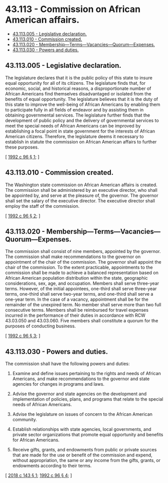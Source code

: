 # 43.113 - Commission on African American affairs.
* [43.113.005 - Legislative declaration.](#43113005---legislative-declaration)
* [43.113.010 - Commission created.](#43113010---commission-created)
* [43.113.020 - Membership—Terms—Vacancies—Quorum—Expenses.](#43113020---membershiptermsvacanciesquorumexpenses)
* [43.113.030 - Powers and duties.](#43113030---powers-and-duties)
## 43.113.005 - Legislative declaration.
The legislature declares that it is the public policy of this state to insure equal opportunity for all of its citizens. The legislature finds that, for economic, social, and historical reasons, a disproportionate number of African Americans find themselves disadvantaged or isolated from the benefits of equal opportunity. The legislature believes that it is the duty of this state to improve the well-being of African Americans by enabling them to participate fully in all fields of endeavor and by assisting them in obtaining governmental services. The legislature further finds that the development of public policy and the delivery of governmental services to meet the special needs of African Americans can be improved by establishing a focal point in state government for the interests of African American citizens. Therefore, the legislature deems it necessary to establish in statute the commission on African American affairs to further these purposes.

\[ [1992 c 96 § 1](http://lawfilesext.leg.wa.gov/biennium/1991-92/Pdf/Bills/Session%20Laws/House/1631-S.SL.pdf?cite=1992%20c%2096%20§%201); \]

## 43.113.010 - Commission created.
The Washington state commission on African American affairs is created. The commission shall be administered by an executive director, who shall be appointed by, and serve at the pleasure of, the governor. The governor shall set the salary of the executive director. The executive director shall employ the staff of the commission.

\[ [1992 c 96 § 2](http://lawfilesext.leg.wa.gov/biennium/1991-92/Pdf/Bills/Session%20Laws/House/1631-S.SL.pdf?cite=1992%20c%2096%20§%202); \]

## 43.113.020 - Membership—Terms—Vacancies—Quorum—Expenses.
The commission shall consist of nine members, appointed by the governor. The commission shall make recommendations to the governor on appointment of the chair of the commission. The governor shall appoint the chair of the commission. To the extent practicable, appointments to the commission shall be made to achieve a balanced representation based on African American population distribution within the state, geographic considerations, sex, age, and occupation. Members shall serve three-year terms. However, of the initial appointees, one-third shall serve three-year terms, one-third shall serve two-year terms, and one-third shall serve a one-year term. In the case of a vacancy, appointment shall be for the remainder of the unexpired term. No member shall serve more than two full consecutive terms. Members shall be reimbursed for travel expenses incurred in the performance of their duties in accordance with RCW 43.03.050 and 43.03.060. Five members shall constitute a quorum for the purposes of conducting business.

\[ [1992 c 96 § 3](http://lawfilesext.leg.wa.gov/biennium/1991-92/Pdf/Bills/Session%20Laws/House/1631-S.SL.pdf?cite=1992%20c%2096%20§%203); \]

## 43.113.030 - Powers and duties.
The commission shall have the following powers and duties:

1. Examine and define issues pertaining to the rights and needs of African Americans, and make recommendations to the governor and state agencies for changes in programs and laws.

2. Advise the governor and state agencies on the development and implementation of policies, plans, and programs that relate to the special needs of African Americans.

3. Advise the legislature on issues of concern to the African American community.

4. Establish relationships with state agencies, local governments, and private sector organizations that promote equal opportunity and benefits for African Americans.

5. Receive gifts, grants, and endowments from public or private sources that are made for the use or benefit of the commission and expend, without appropriation, the same or any income from the gifts, grants, or endowments according to their terms.

\[ [2018 c 143 § 1](http://lawfilesext.leg.wa.gov/biennium/2017-18/Pdf/Bills/Session%20Laws/Senate/5020.SL.pdf?cite=2018%20c%20143%20§%201); [1992 c 96 § 4](http://lawfilesext.leg.wa.gov/biennium/1991-92/Pdf/Bills/Session%20Laws/House/1631-S.SL.pdf?cite=1992%20c%2096%20§%204); \]

